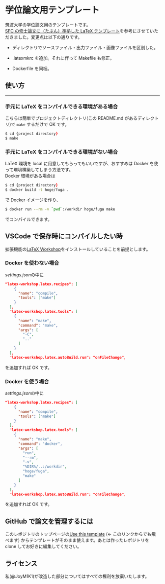 # 学位論文用テンプレート

筑波大学の学位論文用のテンプレートです。  
[SFC の修士論文に（たぶん）準拠した LaTeX テンプレート](https://github.com/ymrl/thesis-template)を参考にさせていただきました。変更点は以下の通りです。

- ディレクトリでソースファイル・出力ファイル・画像ファイルを区別した。

- .latexmkrc を追加。それに伴って Makefile も修正。

- Dockerfile を同梱。

## 使い方

---

### 手元に LaTeX をコンパイルできる環境がある場合

こちらは簡単でプロジェクトディレクトリ(この README.md があるディレクトリ)で `make` するだけで OK です。

```zsh
$ cd {project directory}
$ make
```

### 手元に LaTeX をコンパイルできる環境がない場合

LaTeX 環境を local に用意してもらってもいいですが、おすすめは Docker を使って環境構築してしまう方法です。  
Docker 環境がある場合は

```zsh
$ cd {project directory}
$ docker build -t hoge/fuga .
```

で Docker イメージを作り、

```zsh
$ docker run --rm -v `pwd`:/workdir hoge/fuga make
```

でコンパイルできます。

## VSCode で保存時にコンパイルしたい時

拡張機能の[LaTeX Workshop](https://marketplace.visualstudio.com/items?itemName=James-Yu.latex-workshop)をインストールしていることを前提とします。

### Docker を使わない場合

*settings.json*の中に

```json
"latex-workshop.latex.recipes": [
    {
      "name": "compile",
      "tools": ["make"]
    }
  ],
  "latex-workshop.latex.tools": [
    {
      "name": "make",
      "command": "make",
      "args": [
        "-C",
        ".."
      ]
    }
  ],
  "latex-workshop.latex.autoBuild.run": "onFileChange",
```

を追加すれば OK です。

### Docker を使う場合

*settings.json*の中に

```json
"latex-workshop.latex.recipes": [
    {
      "name": "compile",
      "tools": ["make"]
    }
  ],
  "latex-workshop.latex.tools": [
    {
      "name": "make",
      "command": "docker",
      "args": [
        "run",
        "--rm",
        "-v",
        "%DIR%/..:/workdir",
        "hoge/fuga",
        "make"
      ]
    }
  ],
  "latex-workshop.latex.autoBuild.run": "onFileChange",
```

を追加すれば OK です。

## GitHub で論文を管理するには

このレポジトリのトップページの[Use this template](https://github.com/JoyM1K1/thesis-template-tsukuba/generate) (← このリンクからでも飛べます) からテンプレートがそのまま使えます。あとは作ったレポジトリを clone してお好きに編集してください。

## ライセンス

私(@JoyM1K1)が改造した部分についてはすべての権利を放棄いたします。
